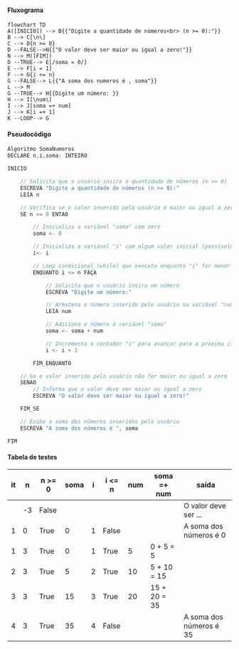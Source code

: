 #### Fluxograma

```mermaid
flowchart TD
A([INICIO]) --> B{{"Digite a quantidade de números<br> (n >= 0):"}}
B --> C[\n\]
C --> D{n >= 0}
D --FALSE-->N{{"O valor deve ser maior ou igual a zero!"}}
N --> M([FIM])
D --TRUE--> E[/soma = 0/]
E --> F[i = 1]
F --> G{i <= n}
G --FALSE--> L{{"A soma dos numeros é , soma"}}
L --> M
G --TRUE--> H{{Digite um número: }}
H --> I[\num\]
I --> J[soma =+ num]
J --> K[i =+ 1]
K --LOOP--> G
```

#### Pseudocódigo

```java
Algoritmo SomaNumeros
DECLARE n,i,soma: INTEIRO

INICIO

    // Solicita que o usuário insira a quantidade de números (n >= 0)
    ESCREVA "Digite a quantidade de números (n >= 0):"
    LEIA n

    // Verifica se o valor inserido pelo usuário é maior ou igual a zero
    SE n >= 0 ENTAO

        // Inicializa a variável "soma" com zero
        soma <- 0

        // Inicializa a variável "i" com algum valor inicial (possivelmente deveria ser 1)
        i<- i

        // Loop condicional (while) que executa enquanto "i" for menor ou igual a "n"
        ENQUANTO i <= n FAÇA

            // Solicita que o usuário insira um número
            ESCREVA "Digite um número:"

            // Armazena o número inserido pelo usuário na variável "num"
            LEIA num 

            // Adiciona o número à variável "soma"
            soma <- soma + num

            // Incrementa o contador "i" para avançar para a próxima iteração
            i <- i + 1

        FIM_ENQUANTO

    // Se o valor inserido pelo usuário não for maior ou igual a zero
    SENAO
        // Informa que o valor deve ser maior ou igual a zero
        ESCREVA "O valor deve ser maior ou igual a zero!"

    FIM_SE

    // Exibe a soma dos números inseridos pelo usuário
    ESCREVA "A soma dos números é ", soma

FIM
```

#### Tabela de testes

| it | n  | n >= 0 | soma | i  | i <= n | num | soma =+ num  | saída                   |
| -- | -- | --     | --   | -- | --     | --  | --           | --                      |
|    | -3 | False  |      |    |        |     |              | O valor deve ser ...    |
| 1  | 0  | True   | 0    | 1  | False  |     |              | A soma dos números é 0  |
| 1  | 3  | True   | 0    | 1  | True   | 5   | 0 + 5 = 5    |                         |
| 2  | 3  | True   | 5    | 2  | True   | 10  | 5 + 10 = 15  |                         |
| 3  | 3  | True   | 15   | 3  | True   | 20  | 15 + 20 = 35 |                         |
| 4  | 3  | True   | 35   | 4  | False  |     |              | A soma dos números é 35 |
